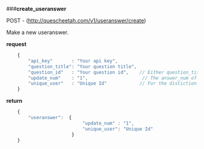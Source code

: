 ###**create_useranswer**


POST - (http://quescheetah.com/v1/useranswer/create)

Make a new useranswer.

**request**
```javascript 
    {
        "api_key"       : "Your api key",
        "question_title": "Your question title",
        "question_id"   : "Your question id",    // Either question_title and question_id is required.
        "update_num"    : "1",                    // The answer_num of answer
        "unique_user"   : "Unique Id"            // For the distiction between useranswers.
    }

```

**return**
```javascript 
    {
        "useranswer":  {
                            "update_num" : "1",
                            "unique_user": "Unique Id"
                        }       
    }
```